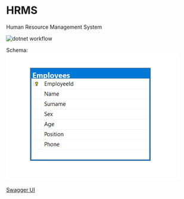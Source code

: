 # HRMS
Human Resource Management System

![dotnet workflow](https://github.com/nantonov/HRMS/actions/workflows/dotnet.yml/badge.svg)

Schema:\
![db schema](misc/dbschema.png)

[Swagger UI](https://localhost:5001/swagger)
